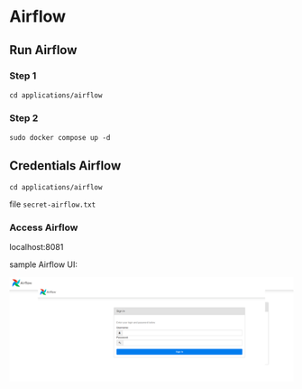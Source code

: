 # Airflow

## Run Airflow
### Step 1
```
cd applications/airflow
```
### Step 2
```
sudo docker compose up -d
```

## Credentials Airflow
```
cd applications/airflow
```
file ```secret-airflow.txt```

### Access Airflow
localhost:8081

sample Airflow UI:

![image](./assets/airflow-ui.png)